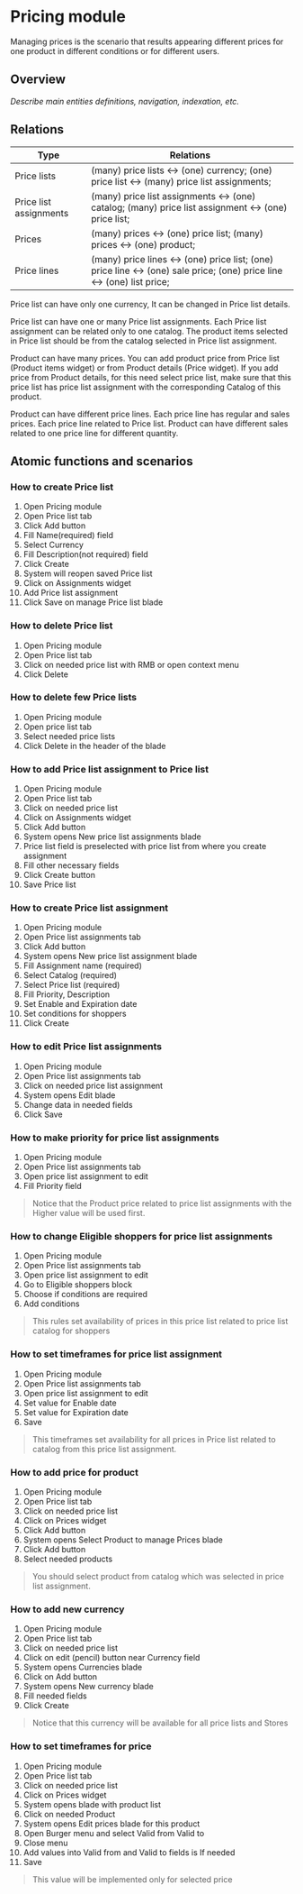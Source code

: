 # Pricing module

Managing prices is the scenario that results appearing different prices for one product in different conditions or for different users. 

## Overview

*Describe main entities definitions, navigation, indexation, etc.*

## Relations

Type |Relations
---|--- 
Price lists | (many) price lists <-> (one) currency; (one) price list <-> (many) price list assignments; 
Price list assignments | (many) price list assignments <-> (one) catalog; (many) price list assignment <-> (one) price list;
Prices | (many) prices <-> (one) price list; (many) prices <-> (one) product;
Price lines | (many) price lines <-> (one) price list; (one) price line <-> (one) sale price; (one) price line <-> (one) list price; 

Price list can have only one currency, It can be changed in Price list details.

Price list can have one or many Price list assignments. Each Price list assignment can be related only to one catalog. The product items selected in Price list should be from the catalog selected in Price list assignment.

Product can have many prices. You can add product price from Price list (Product items widget) or from Product details (Price widget). If you add price from Product details, for this need select price list, make sure that this price list has price list assignment with the corresponding Catalog of this product.

Product can have different price lines. Each price line has regular and sales prices. Each price line related to  Price list. Product can have different sales related to one price line for different quantity.


## Atomic functions and scenarios

### How to create Price list

1.	Open Pricing module
2.	Open Price list tab
3.	Click Add button
4.	Fill Name(required) field
5.	Select Currency
6.	Fill Description(not required) field
7.	Click Create
8.	System will reopen saved Price list
9.	Click on Assignments widget
10.	 Add Price list assignment
11.	 Click Save on manage Price list blade

### How to delete Price list

1.	Open Pricing module
2.	Open Price list tab
3.	Click on needed price list with RMB or open context menu
4.	Click Delete

### How to delete few Price lists

1.	Open Pricing module
2.	Open price list tab
3.	Select needed price lists 
4.	Click Delete in the header of the blade

### How to add Price list assignment to Price list

1.	Open Pricing module
2.	Open Price list tab
3.	Click on needed price list 
4.	Click on Assignments widget
5.	Click Add button
6.	System opens New price list assignments blade
7.	Price list field is preselected with price list from where you create assignment
8.	Fill other necessary fields 
9.	Click Create button
10.	 Save Price list

### How to create Price list assignment

1.	Open Pricing module
2.	Open Price list assignments tab
3.	Click Add button 
4.	System opens New price list assignment blade
5.	Fill Assignment name (required)
6.	Select Catalog (required)
7.	Select Price list (required)
8.	Fill Priority, Description 
9.	Set Enable and Expiration date
10.	 Set conditions for shoppers 
11.	 Click Create

### How to edit Price list assignments

1.	Open Pricing module
2.	Open Price list assignments tab
3.	Click on needed price list assignment
4.	System opens Edit blade
5.	Change data in needed fields
6.	Click Save

### How to make priority for price list assignments

1.	Open Pricing module
2.	Open Price list assignments tab
3.	Open price list assignment to edit
4.	Fill Priority field

> Notice that the Product price related to price list assignments with the Higher value will be used first.

### How to change Eligible shoppers for price list assignments

1.	Open Pricing module
2.	Open Price list assignments tab
3.	Open price list assignment to edit
4.	Go to Eligible shoppers block
5.	Choose if conditions are required
6.	Add conditions

> This rules set availability of prices  in this price list related to price list catalog for shoppers 

### How to set timeframes for price list assignment

1.	Open Pricing module
2.	Open Price list assignments tab
3.	Open price list assignment to edit
4.	Set value for Enable date
5.	Set value for Expiration date
6.	Save

> This timeframes set availability for all prices in Price list related to catalog from this price list assignment. 

### How to add price for product

1.	Open Pricing module
2.	Open Price list tab
3.	Click on needed price list 
4.	Click on Prices widget
5.	Click Add button
6.	System opens Select Product to manage Prices blade
7.	Click Add button 
8.	Select needed products 

> You should select product from catalog which was selected in price list assignment.

### How to add new currency

1.	Open Pricing module
2.	Open Price list tab
3.	Click on needed price list 
4.	Click on edit (pencil) button near Currency field
5.	System opens Currencies blade
6.	Click on Add button
7.	System opens New currency blade
8.	Fill needed fields
9.	Click Create

> Notice that this currency will be available for all price lists and Stores

### How to set timeframes for price

1.	Open Pricing module
2.	Open Price list tab
3.	Click on needed price list 
4.	Click on Prices widget
5.	System opens blade with product list
6.	Click on needed Product
7.	System opens Edit prices blade for this product
8.	Open Burger menu and select Valid from Valid to
9.	Close menu
10.	 Add values into Valid from and Valid to fields is If needed
11.	 Save

> This value will be implemented only for selected price
